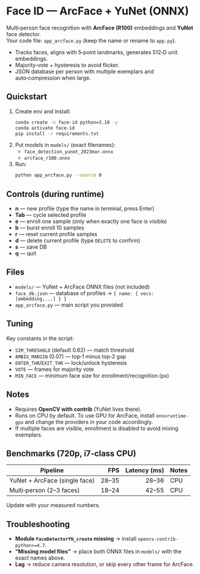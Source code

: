 # Face ID — ArcFace + YuNet (ONNX)

Multi‑person face recognition with **ArcFace (R100)** embeddings and **YuNet** face detector.  
Your code file: `app_arcface.py` (keep the name or rename to `app.py`).

- Tracks faces, aligns with 5‑point landmarks, generates 512‑D unit embeddings.
- Majority‑vote + hysteresis to avoid flicker.
- JSON database per person with multiple exemplars and auto‑compression when large.

## Quickstart
1. Create env and install:
   ```bash
   conda create -n face-id python=3.10 -y
   conda activate face-id
   pip install -r requirements.txt
   ```
2. Put models in `models/` (exact filenames):
   - `face_detection_yunet_2023mar.onnx`
   - `arcface_r100.onnx`
3. Run:
   ```bash
   python app_arcface.py --source 0
   ```

## Controls (during runtime)
- **n** — new profile (type the name in terminal, press Enter)
- **Tab** — cycle selected profile
- **e** — enroll one sample (only when exactly one face is visible)
- **b** — burst enroll 10 samples
- **r** — reset current profile samples
- **d** — delete current profile (type `DELETE` to confirm)
- **s** — save DB
- **q** — quit

## Files
- `models/` — YuNet + ArcFace ONNX files (not included)
- `face_db.json` — database of profiles → `{ name: { vecs: [embedding,...] } }`
- `app_arcface.py` — main script you provided

## Tuning
Key constants in the script:
- `SIM_THRESHOLD` (default 0.62) — match threshold
- `AMBIG_MARGIN` (0.07) — top‑1 minus top‑2 gap
- `ENTER_THR`/`EXIT_THR` — lock/unlock hysteresis
- `VOTE` — frames for majority vote
- `MIN_FACE` — minimum face size for enrollment/recognition (px)

## Notes
- Requires **OpenCV with contrib** (YuNet lives there).
- Runs on CPU by default. To use GPU for ArcFace, install `onnxruntime-gpu` and change the providers in your code accordingly.
- If multiple faces are visible, enrollment is disabled to avoid mixing exemplars.

## Benchmarks (720p, i7‑class CPU)
| Pipeline | FPS | Latency (ms) | Notes |
|---|---:|---:|---|
| YuNet + ArcFace (single face) | 28–35 | 28–36 | CPU |
| Multi‑person (2–3 faces) | 18–24 | 42–55 | CPU |

Update with your measured numbers.

## Troubleshooting
- **Module `FaceDetectorYN_create` missing** → install `opencv-contrib-python>=4.7`.
- **“Missing model files”** → place both ONNX files in `models/` with the exact names above.
- **Lag** → reduce camera resolution, or skip every other frame for ArcFace.
